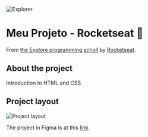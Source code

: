 ![Explorer](https://efficient-sloth-d85.notion.site/image/https%3A%2F%2Fs3-us-west-2.amazonaws.com%2Fsecure.notion-static.com%2F74dec54c-b44a-4c7e-adbd-f8a069b98b7b%2FCapa_Notion_-_Explorer.png?table=block&id=19dfbff7-b19c-47c5-9a28-6afa37d42543&spaceId=08f749ff-d06d-49a8-a488-9846e081b224&width=2000&userId=&cache=v2)

# Meu Projeto - Rocketseat 🚀

From [the Explore programming scholl](https://www.rocketseat.com.br/explorer) by [Rocketseat](https://www.rocketseat.com.br/).

## About the project

Introduction to HTML and CSS 

## Project layout

![Project layout](https://user-images.githubusercontent.com/120471137/244013926-d11abe14-028c-483e-b7cd-767e877e8685.png)

The project in Figma is at this [link](https://www.figma.com/file/aoJI2mcN0J92jpIrlegvdg/Explorer---Projeto-01-(Copy)?type=design&t=71U9HTUc0iwtjzxS-1).
